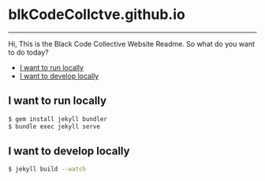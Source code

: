 # blkCodeCollctve.github.io
---

Hi, This is the Black Code Collective Website Readme. So what do you want to do today?


* [I want to run locally](#run-local)
* [I want to develop locally](#develop-local)

<h2 id="run-local">I want to run locally</h2>

 ```bash
$ gem install jekyll bundler
$ bundle exec jekyll serve
```

<h2 id="develop-local">I want to develop locally</h2>

 ```bash
$ jekyll build --watch
```
